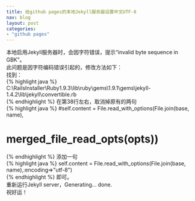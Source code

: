 ```yaml
---
title: 给github pages的本地Jekyll服务器设置中文UTF-8
nav: blog
layout: post
categories: 
- "github pages"
---
```

本地启用Jekyll服务器时，会因字符错误，提示“invalid byte sequence in GBK”。  
此问题是因字符编码错误引起的，修改方法如下：  
找到：  
{% highlight java %}
C:\RailsInstaller\Ruby1.9.3\lib\ruby\gems\1.9.1\gems\jekyll-1.4.2\lib\jekyll\convertible.rb  
{% endhighlight %}
在第38行左右，取消掉原有的两句  
{% highlight java %}
#self.content = File.read_with_options(File.join(base, name),  
#                                      merged_file_read_opts(opts))  
{% endhighlight %}
添加一句  
{% highlight java %}
self.content = File.read_with_options(File.join(base, name),:encoding=>"utf-8")  
{% endhighlight %}
即可。  
重新运行Jekyll server，Generating... done.  
祝好运！